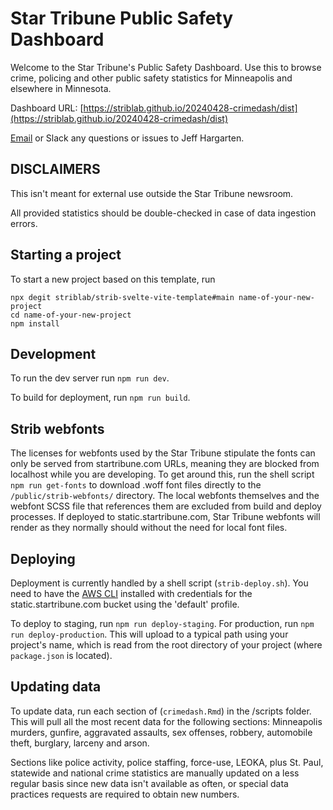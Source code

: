 # Star Tribune Public Safety Dashboard

Welcome to the Star Tribune's Public Safety Dashboard. Use this to browse crime, policing and other public safety statistics for Minneapolis and elsewhere in Minnesota.

Dashboard URL: [https://striblab.github.io/20240428-crimedash/dist](https://striblab.github.io/20240428-crimedash/dist)

[Email](mailto:jeff.hargarten@startribune.com) or Slack any questions or issues to Jeff Hargarten.

## DISCLAIMERS

This isn't meant for external use outside the Star Tribune newsroom.

All provided statistics should be double-checked in case of data ingestion errors.


## Starting a project

To start a new project based on this template, run

```
npx degit striblab/strib-svelte-vite-template#main name-of-your-new-project
cd name-of-your-new-project
npm install
```

## Development

To run the dev server run `npm run dev`.

To build for deployment, run `npm run build`.

## Strib webfonts

The licenses for webfonts used by the Star Tribune stipulate the fonts can only be served from startribune.com
URLs, meaning they are blocked from localhost while you are developing. To get around this, run the shell script `npm run get-fonts` to download .woff font files directly to the `/public/strib-webfonts/` directory.
The local webfonts themselves and the webfont SCSS file that references them are excluded from build and deploy processes. If deployed to static.startribune.com, Star Tribune webfonts will render as they normally should without the need for local font files.


## Deploying

Deployment is currently handled by a shell script (`strib-deploy.sh`). You need to have the [AWS CLI](https://aws.amazon.com/cli/) installed
with credentials for the static.startribune.com bucket using the 'default' profile.

To deploy to staging, run `npm run deploy-staging`. For production, run `npm run deploy-production`. This will upload to a typical path using your project's name, which is read from the root directory of your project (where `package.json` is located). 



## Updating data

To update data, run each section of (`crimedash.Rmd`) in the /scripts folder. This will pull all the most recent data for the following sections: Minneapolis murders, gunfire, aggravated assaults, sex offenses, robbery, automobile theft, burglary, larceny and arson. 

Sections like police activity, police staffing, force-use, LEOKA, plus St. Paul, statewide and national crime statistics are manually updated on a less regular basis since new data isn't available as often, or special data practices requests are required to obtain new numbers.